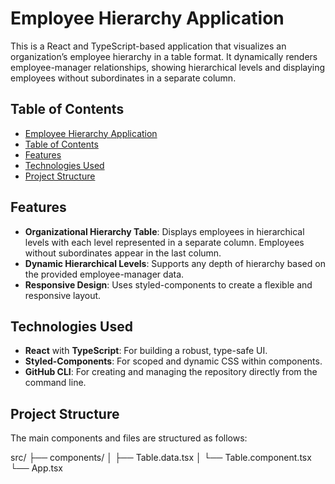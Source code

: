 # Employee Hierarchy Application

This is a React and TypeScript-based application that visualizes an organization’s employee hierarchy in a table format. It dynamically renders employee-manager relationships, showing hierarchical levels and displaying employees without subordinates in a separate column.

## Table of Contents

  - [Employee Hierarchy Application](#employee-hierarchy-application)
  - [Table of Contents](#table-of-contents)
  - [Features](#features)
  - [Technologies Used](#technologies-used)
  - [Project Structure](#project-structure)

## Features

- **Organizational Hierarchy Table**: Displays employees in hierarchical levels with each level represented in a separate column. Employees without subordinates appear in the last column.
- **Dynamic Hierarchical Levels**: Supports any depth of hierarchy based on the provided employee-manager data.
- **Responsive Design**: Uses styled-components to create a flexible and responsive layout.

## Technologies Used

- **React** with **TypeScript**: For building a robust, type-safe UI.
- **Styled-Components**: For scoped and dynamic CSS within components.
- **GitHub CLI**: For creating and managing the repository directly from the command line.

## Project Structure

The main components and files are structured as follows:

src/
├── components/
│   ├── Table.data.tsx
│   └── Table.component.tsx
└── App.tsx
